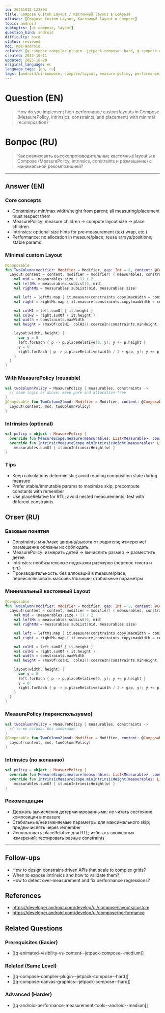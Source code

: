 ```yaml
---
id: 20251012-122804
title: Compose Custom Layout / Кастомный layout в Compose
aliases: [Compose Custom Layout, Кастомный layout в Compose]
topic: android
subtopics: [ui-compose, layout]
question_kind: android
difficulty: hard
status: reviewed
moc: moc-android
related: [q-compose-compiler-plugin--jetpack-compose--hard, q-compose-canvas-graphics--jetpack-compose--hard, q-android-performance-measurement-tools--android--medium]
created: 2025-10-11
updated: 2025-10-20
original_language: en
language_tags: [en, ru]
tags: [android/ui-compose, compose/layout, measure-policy, performance, difficulty/hard]
---
```


# Question (EN)
> How do you implement high‑performance custom layouts in Compose (MeasurePolicy, intrinsics, constraints, and placement) with minimal recomposition?

# Вопрос (RU)
> Как реализовать высокопроизводительные кастомные layout’ы в Compose (MeasurePolicy, intrinsics, constraints и размещение) с минимальной рекомпозицией?

---

## Answer (EN)

### Core concepts
- Constraints: min/max width/height from parent; all measuring/placement must respect them
- MeasurePolicy: measure children → compute layout size → place children
- Intrinsics: optional size hints for pre‑measurement (text wrap, etc.)
- Performance: no allocation in measure/place; reuse arrays/positions; stable params

### Minimal custom Layout
```kotlin
@Composable
fun TwoColumn(modifier: Modifier = Modifier, gap: Int = 8, content: @Composable () -> Unit) {
  Layout(content = content, modifier = modifier) { measurables, constraints ->
    val mid = (measurables.size + 1) / 2
    val leftMs = measurables.subList(0, mid)
    val rightMs = measurables.subList(mid, measurables.size)

    val left = leftMs.map { it.measure(constraints.copy(maxWidth = constraints.maxWidth / 2 - gap)) }
    val right = rightMs.map { it.measure(constraints.copy(maxWidth = constraints.maxWidth / 2)) }

    val colH1 = left.sumOf { it.height }
    val colH2 = right.sumOf { it.height }
    val width = constraints.maxWidth
    val height = (maxOf(colH1, colH2)).coerceIn(constraints.minHeight, constraints.maxHeight)

    layout(width, height) {
      var y = 0
      left.forEach { p -> p.placeRelative(0, y); y += p.height }
      y = 0
      right.forEach { p -> p.placeRelative(width / 2 + gap, y); y += p.height }
    }
  }
}
```

### With MeasurePolicy (reusable)
```kotlin
val twoColumnPolicy = MeasurePolicy { measurables, constraints ->
  // same logic as above; keep pure and allocation‑free
}
@Composable fun TwoColumn2(mod: Modifier = Modifier, content: @Composable () -> Unit) {
  Layout(content, mod, twoColumnPolicy)
}
```

### Intrinsics (optional)
```kotlin
val policy = object : MeasurePolicy {
  override fun MeasureScope.measure(measurables: List<Measurable>, constraints: Constraints): MeasureResult { /* ... */ }
  override fun IntrinsicMeasureScope.minIntrinsicHeight(measurables: List<IntrinsicMeasurable>, w: Int) =
    measurables.sumOf { it.minIntrinsicHeight(w) }
}
```

### Tips
- Keep calculations deterministic; avoid reading composition state during measure
- Prefer stable/immutable params to maximize skip; precompute constants with remember
- Use placeRelative for RTL; avoid nested measurements; test with different constraints

## Ответ (RU)

### Базовые понятия
- Constraints: мин/макс ширина/высота от родителя; измерение/размещение обязаны их соблюдать
- MeasurePolicy: измерить детей → вычислить размер → разместить детей
- Intrinsics: необязательные подсказки размеров (перенос текста и т.п.)
- Производительность: без аллокаций в measure/place; переиспользовать массивы/позиции; стабильные параметры

### Минимальный кастомный Layout
```kotlin
@Composable
fun TwoColumn(modifier: Modifier = Modifier, gap: Int = 8, content: @Composable () -> Unit) {
  Layout(content = content, modifier = modifier) { measurables, constraints ->
    val mid = (measurables.size + 1) / 2
    val leftMs = measurables.subList(0, mid)
    val rightMs = measurables.subList(mid, measurables.size)

    val left = leftMs.map { it.measure(constraints.copy(maxWidth = constraints.maxWidth / 2 - gap)) }
    val right = rightMs.map { it.measure(constraints.copy(maxWidth = constraints.maxWidth / 2)) }

    val colH1 = left.sumOf { it.height }
    val colH2 = right.sumOf { it.height }
    val width = constraints.maxWidth
    val height = (maxOf(colH1, colH2)).coerceIn(constraints.minHeight, constraints.maxHeight)

    layout(width, height) {
      var y = 0
      left.forEach { p -> p.placeRelative(0, y); y += p.height }
      y = 0
      right.forEach { p -> p.placeRelative(width / 2 + gap, y); y += p.height }
    }
  }
}
```

### MeasurePolicy (переиспользуемо)
```kotlin
val twoColumnPolicy = MeasurePolicy { measurables, constraints ->
  // та же логика; без аллокаций
}
@Composable fun TwoColumn2(mod: Modifier = Modifier, content: @Composable () -> Unit) {
  Layout(content, mod, twoColumnPolicy)
}
```

### Intrinsics (по желанию)
```kotlin
val policy = object : MeasurePolicy {
  override fun MeasureScope.measure(measurables: List<Measurable>, constraints: Constraints): MeasureResult { /* ... */ }
  override fun IntrinsicMeasureScope.minIntrinsicHeight(measurables: List<IntrinsicMeasurable>, w: Int) =
    measurables.sumOf { it.minIntrinsicHeight(w) }
}
```

### Рекомендации
- Держать вычисления детерминированными; не читать состояние композиции в measure
- Стабильные/неизменяемые параметры для максимального skip; предвычислять через remember
- Использовать placeRelative для RTL; избегать вложенных измерений; тестировать разные constraints

---

## Follow-ups
- How to design constraint‑driven APIs that scale to complex grids?
- When to expose intrinsics and how to validate them?
- How to detect over‑measurement and fix performance regressions?

## References
- https://developer.android.com/develop/ui/compose/layouts/custom
- https://developer.android.com/develop/ui/compose/performance

## Related Questions

### Prerequisites (Easier)
- [[q-animated-visibility-vs-content--jetpack-compose--medium]]

### Related (Same Level)
- [[q-compose-compiler-plugin--jetpack-compose--hard]]
- [[q-compose-canvas-graphics--jetpack-compose--hard]]

### Advanced (Harder)
- [[q-android-performance-measurement-tools--android--medium]]

